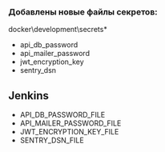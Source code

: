 ### Добавлены новые файлы секретов:
docker\development\secrets\*
- api_db_password
- api_mailer_password
- jwt_encryption_key
- sentry_dsn  

## Jenkins
- API_DB_PASSWORD_FILE
- API_MAILER_PASSWORD_FILE
- JWT_ENCRYPTION_KEY_FILE
- SENTRY_DSN_FILE
